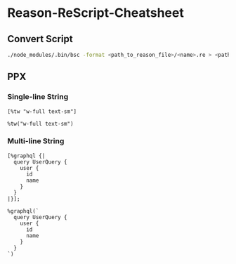 # Reason-ReScript-Cheatsheet

## Convert Script

```bash
./node_modules/.bin/bsc -format <path_to_reason_file>/<name>.re > <path_to_rescript_file>/<name>.res
```

## PPX

### Single-line String

```re
[%tw "w-full text-sm"]
```


```res
%tw("w-full text-sm")
```

### Multi-line String
```re
[%graphql {|
  query UserQuery {
    user {
      id
      name
    }
  }
|}];
```

```res
%graphql(`
  query UserQuery {
    user {
      id
      name
    }
  }
`)
```